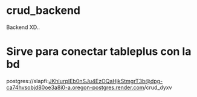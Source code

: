 # crud_backend

Backend XD..

# Sirve para conectar tableplus con la bd

postgres://slapfi:JKhIurpIEb0nSJu4EzOQaHjkStmgrT3b@dpg-ca74hvsobjd80oe3a8i0-a.oregon-postgres.render.com/crud_dyxv
